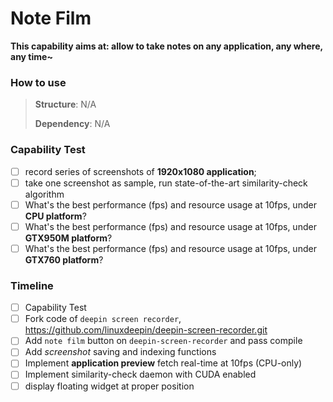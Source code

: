 # Note Film

**This capability aims at: allow to take notes on any application, any where, any time~**



### How to use

> **Structure**: N/A
>
> **Dependency**: N/A



### Capability Test
- [ ] record series of screenshots of **1920x1080 application**;
- [ ] take one screenshot as sample, run state-of-the-art similarity-check algorithm
- [ ] What's the best performance (fps) and resource usage at 10fps, under **CPU platform**?
- [ ] What's the best performance (fps) and resource usage at 10fps, under **GTX950M platform**?
- [ ] What's the best performance (fps) and resource usage at 10fps, under **GTX760 platform**?

### Timeline
- [ ] Capability Test
- [ ] Fork code of `deepin screen recorder`, https://github.com/linuxdeepin/deepin-screen-recorder.git
- [ ] Add `note film` button on `deepin-screen-recorder` and pass compile
- [ ] Add *screenshot* saving and indexing functions
- [ ] Implement **application preview** fetch real-time at 10fps (CPU-only)
- [ ] Implement similarity-check daemon with CUDA enabled
- [ ] display floating widget at proper position